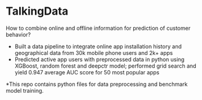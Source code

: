 # TalkingData
How to combine online and offline information for prediction of customer behavior?

- Built a data pipeline to integrate online app installation history and geographical data from 30k mobile phone users and
2k+ apps
- Predicted active app users with preprocessed data in python using XGBoost, random forest and deepctr model; performed
grid search and yield 0.947 average AUC score for 50 most popular apps

*This repo contains python files for data preprocessing and benchmark model training. 
